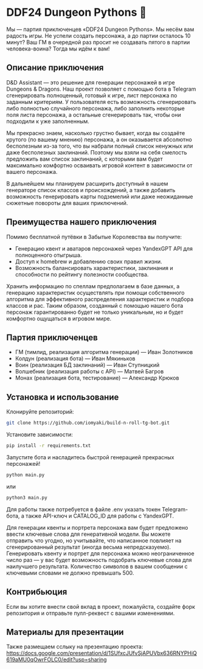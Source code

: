 # DDF24 Dungeon Pythons 🎲

Мы — партия приключенцев «DDF24 Dungeon Pythons». Мы несём вам радость игры. Не успели создать персонажа, а до партии осталось 10 минут? Ваш ГМ в очередной раз просит не создавать пятого в партии человека-воина? Тогда мы идём к вам!

## Описание приключения

D&D Assistant — это решение для генерации персонажей в игре Dungeons & Dragons. Наш проект позволяет с помощью бота в Telegram сгенерировать полноценный, готовый к игре, лист персонажа по заданным критериям. У пользователя есть возможность сгенерировать либо полностью случайного персонажа, либо заполнить некоторые поля листа персонажа, а остальные сгенерировать так, чтобы они подходили к уже заполненным.

Мы прекрасно знаем, насколько грустно бывает, когда вы создаёте крутого (по вашему мнению) персонажа, а он оказывается абсолютно бесполезным из-за того, что вы набрали полный список ненужных или даже бесполезных заклинаний. Поэтому мы взяли на себя смелость предложить вам список заклинаний, с которыми вам будет максимально комфортно осваивать игровой контент в зависимости от вашего персонажа.

В дальнейшем мы планируем расширить доступный в нашем генераторе список классов и происхождений, а также добавить возможность генерировать карты подземелий или даже неожиданные сюжетные повороты для ваших приключений.

## Преимущества нашего приключения

Помимо бесплатной путёвки в Забытые Королевства вы получите:
- Генерацию квент и аватаров персонажей через YandexGPT API для полноценного отыгрыша.
- Доступ к homebrew и добавлению своих правил жизни.
- Возможность балансировать характеристики, заклинания и способности по рейтингу полезности сообщества.

Хранить информацию по спеллам предполагаем в базе данных, а генерацию характеристик осуществлять при помощи собственного алгоритма для эффективного распределения характеристик и подбора классов и рас. Таким образом, созданный с помощью нашего бота персонаж гарантированно будет не только уникальным, но и будет комфортно ощущаться в игровом мире.

## Партия приключенцев

- ГМ (тимлид, реализация алгоритма генерации) — Иван Золотников
- Колдун (реализация бота) — Иван Мякиньков
- Воин (реализация БД заклинаний) — Иван Ступницкий
- Волшебник (реализация работы с API) — Матвей Багров
- Монах (реализация бота, тестирование) — Александр Крюков

## Установка и использование

Клонируйте репозиторий:
```bash
git clone https://github.com/iomyaki/build-n-roll-tg-bot.git
```

Установите зависимости:
```bash
pip install -r requirements.txt
```

Запустите бота и насладитесь быстрой генерацией прекрасных персонажей!
```bash
python main.py
```
или
```bash
python3 main.py
```

Для работы также потребуется в файле .env указать токен Telegram-бота, а также API-ключ и CATALOG_ID для работы с YandexGPT.

Для генерации квенты и портрета персонажа вам будет предложено ввести ключевые слова для генеративной модели. Вы можете отправить что угодно, но учитывайте, что написанное повлияет на сгенерированный результат (иногда весьма непредсказуемо). Генерировать квенту и портрет для персонажа можно неограниченное число раз — у вас будет возможность подобрать ключевые слова для наилучшего результата. Количество символов в вашем сообщении с ключевыми словами не должно превышать 500.

## Контрибьюция

Если вы хотите внести свой вклад в проект, пожалуйста, создайте форк репозитория и отправьте пулл-реквест с вашими изменениями.

## Материалы для презентации
Также размещаем сслыку на презентацию проекта: https://docs.google.com/presentation/d/1SUfxcJUfvSjAPUVbx636RNYPHiQ619aMU0qOwrFOLC0/edit?usp=sharing
